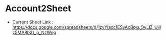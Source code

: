 # Account2Sheet

- Current Sheet Link : https://docs.google.com/spreadsheets/d/1zvYlacc1ESyAcBoxuOyLlZ_Uiilz5MA8b21_p_NzWng
